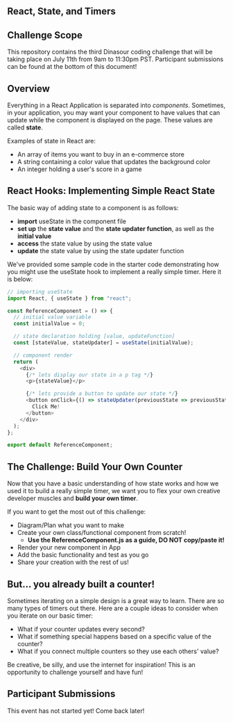 ## React, State, and Timers

## Challenge Scope

This repository contains the third Dinasour coding challenge that will be taking place on July 11th from 9am to 11:30pm PST. Participant submissions can be found at the bottom of this document!

## Overview

Everything in a React Application is separated into _components_. Sometimes, in your application, you may want your component to have values that can update while the component is displayed on the page. These values are called **state**.

Examples of state in React are:

- An array of items you want to buy in an e-commerce store
- A string containing a color value that updates the background color
- An integer holding a user's score in a game

## React Hooks: Implementing Simple React State

The basic way of adding state to a component is as follows:

- **import** useState in the component file
- **set up** the **state value** and the **state updater function**, as well as the **initial value**
- **access** the state value by using the state value
- **update** the state value by using the state updater function

We've provided some sample code in the starter code demonstrating how you might use the useState hook to implement a really simple timer. Here it is below:

```javascript
// importing useState
import React, { useState } from "react";

const ReferenceComponent = () => {
  // initial value variable
  const initialValue = 0;

  // state declaration holding [value, updateFunction]
  const [stateValue, stateUpdater] = useState(initialValue);

  // component render
  return (
    <div>
      {/* lets display our state in a p tag */}
      <p>{stateValue}</p>

      {/* lets provide a button to update our state */}
      <button onClick={() => stateUpdater(previousState => previousState + 1)}>
        Click Me!
      </button>
    </div>
  );
};

export default ReferenceComponent;
```

## The Challenge: Build Your Own Counter

Now that you have a basic understanding of how state works and how we used it to build a really simple timer, we want you to flex your own creative developer muscles and **build your own timer**.

If you want to get the most out of this challenge:

- Diagram/Plan what you want to make
- Create your own class/functional component from scratch!
  - **Use the ReferenceComponent.js as a guide, DO NOT copy/paste it!**
- Render your new component in App
- Add the basic functionality and test as you go
- Share your creation with the rest of us!

## But... you already built a counter!

Sometimes iterating on a simple design is a great way to learn. There are so many types of timers out there. Here are a couple ideas to consider when you iterate on our basic timer:

- What if your counter updates every second?
- What if something special happens based on a specific value of the counter?
- What if you connect multiple counters so they use each others' value?

Be creative, be silly, and use the internet for inspiration! This is an opportunity to challenge yourself and have fun!

## Participant Submissions

This event has not started yet! Come back later!
